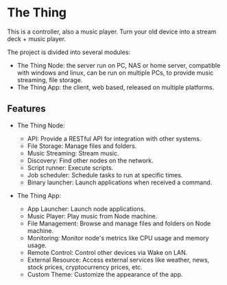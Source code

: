 # The Thing
This is a controller, also a music player. Turn your old device into a stream deck + music player.

The project is divided into several modules:
- The Thing Node: the server run on PC, NAS or home server, compatible with windows and linux, can be run on multiple PCs, to provide music streaming, file storage.
- The Thing App: the client, web based, released on multiple platforms.

## Features
- The Thing Node:
  - API: Provide a RESTful API for integration with other systems.
  - File Storage: Manage files and folders.
  - Music Streaming: Stream music.
  - Discovery: Find other nodes on the network.
  - Script runner: Execute scripts.
  - Job scheduler: Schedule tasks to run at specific times.
  - Binary launcher: Launch applications when received a command.

- The Thing App:
  - App Launcher: Launch node applications.
  - Music Player: Play music from Node machine.
  - File Management: Browse and manage files and folders on Node machine.
  - Monitoring: Monitor node's metrics like CPU usage and memory usage.
  - Remote Control: Control other devices via Wake on LAN.
  - External Resource: Access external services like weather, news, stock prices, cryptocurrency prices, etc.
  - Custom Theme: Customize the appearance of the app.
